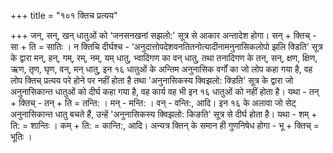 +++
title = "१०१ क्तिच प्रत्यय"

+++
जन्, सन्, खन् धातुओं को ‘जनसनखनां सझलो:' सूत्र से आकार अन्तादेश होगा। सन् + क्तिच् - सा + ति = सातिः ।
न क्तिचि दीर्घश्च - ‘अनुदात्तोपदेशवनतितनोत्यादीनामनुनासिकलोपो झलि क्डिति' सूत्र के द्वारा मन्, हन्, गम्, रम्, नम्, यम् धातु, भ्वादिगण का वन् धातु, तथा तनादिगण के तन्, सन्, क्षण, क्षिण, ऋण, तृण, घृण, वन्, मन् धातु, इन १६ धातुओं के अन्तिम अनुनासिक वर्गों का जो लोप कहा गया है, वह लोप क्तिच् प्रत्यय परे होने पर नहीं होता है तथा 'अनुनासिकस्य क्विझलो: क्डिति' सूत्र के द्वारा जो अनुनासिकान्त धातुओं को दीर्घ कहा गया है, वह कार्य वह भी इन १६ धातुओं को नहीं होता है। यथा - तन् + क्तिच् - तन् + ति = तन्ति: । मन् - मन्ति: । वन् - वन्ति:, आदि।
इन १६ के अलावा जो सेट् अनुनासिकान्त धातु बचते हैं, उन्हें 'अनुनासिकस्य क्विझलो: किङति' सूत्र से दीर्घ होता है। यथा - शम् + ति: = शान्तिः । कम् + ति: = कान्ति:, आदि। अन्यत्र क्तिन् के समान ही गुणनिषेध होगा - भू + क्तिच् = भूतिः ।